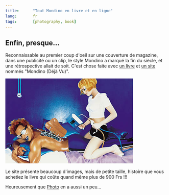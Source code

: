 ```yaml
--- 
title:      "Tout Mondino en livre et en ligne" 
lang:       fr 
tags:       [photography, book]
---
```


## Enfin, presque…

Reconnaissable au premier coup d'oeil sur une couverture de magazine, dans une publicité ou un clip, le style Mondino a marqué la fin du siècle, et une rétrospective allait de soit. C'est chose faite avec [un livre](http://www.amazon.fr/exec/obidos/ASIN/3823899635) et [un site](http://www.mondinodejavu.com/) nommés "Mondino (Déjà Vu)".

![](mondino.jpg)

Le site présente beaucoup d'images, mais de petite taille, histoire que vous achetiez le livre qui coûte quand même plus de 900 Frs !!!

Heureusement que [Photo](http://www.photo.fr/portfolios/mondino/) en a aussi un peu…
